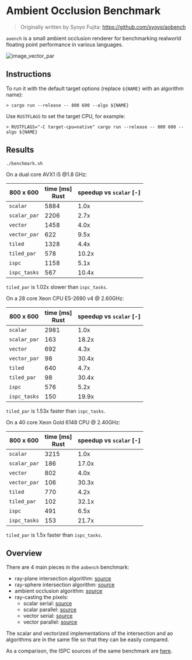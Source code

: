 # Ambient Occlusion Benchmark

> Originally written by Syoyo Fujita: https://github.com/syoyo/aobench

`aoench` is a small ambient occlusion renderer for benchmarking realworld
floating point performance in various languages.

![image_vector_par](https://user-images.githubusercontent.com/904614/41043073-653aa5be-69a3-11e8-8a9d-007def8516cc.png)

## Instructions


To run it with the default target options (replace `${NAME}` with an algorithm name):

```
> cargo run --release -- 800 600 --algo ${NAME}
```

Use `RUSTFLAGS` to set the target CPU, for example:

```
> RUSTFLAGS="-C target-cpu=native" cargo run --release -- 800 600 --algo ${NAME}
```

## Results

```
./benchmark.sh
```

On a dual core AVX1 i5 @1.8 GHz:

| 800 x 600    | time [ms] <br> Rust | speedup vs `scalar` [-] |
|--------------|---------------------|-------------------------|
| `scalar`     | 5884                | 1.0x                    |
| `scalar_par` | 2206                | 2.7x                    |
| `vector`     | 1458                | 4.0x                    |
| `vector_par` | 622                 | 9.5x                    |
| `tiled`      | 1328                | 4.4x                    |
| `tiled_par`  | 578                 | 10.2x                   |
| `ispc`       | 1158                | 5.1x                    |
| `ispc_tasks` | 567                 | 10.4x                   |

`tiled_par` is 1.02x slower than `ispc_tasks`.

On a 28 core Xeon CPU E5-2690 v4 @ 2.60GHz:

| 800 x 600    | time [ms] <br> Rust | speedup vs `scalar` [-] |
|--------------|---------------------|-------------------------|
| `scalar`     | 2981                | 1.0x                    |
| `scalar_par` | 163                 | 18.2x                   |
| `vector`     | 692                 | 4.3x                    |
| `vector_par` | 98                  | 30.4x                   |
| `tiled`      | 640                 | 4.7x                    |
| `tiled_par`  | 98                  | 30.4x                   |
| `ispc`       | 576                 | 5.2x                    |
| `ispc_tasks` | 150                 | 19.9x                   |

`tiled_par` is 1.53x faster than `ispc_tasks`.


On a 40 core Xeon Gold 6148 CPU @ 2.40GHz:

| 800 x 600    | time [ms] <br> Rust | speedup vs `scalar` [-] |
|--------------|---------------------|-------------------------|
| `scalar`     | 3215                | 1.0x                    |
| `scalar_par` | 186                 | 17.0x                   |
| `vector`     | 802                 | 4.0x                    |
| `vector_par` | 106                 | 30.3x                   |
| `tiled`      | 770                 | 4.2x                    |
| `tiled_par`  | 102                 | 32.1x                   |
| `ispc`       | 491                 | 6.5x                    |
| `ispc_tasks` | 153                 | 21.7x                   |

`tiled_par` is 1.5x faster than `ispc_tasks`.

## Overview

There are 4 main pieces in the `aobench` benchmark:

* ray-plane intersection algorithm: [source](https://github.com/rust-lang-nursery/packed_simd/tree/master/examples/aobench/src/intersection/ray_plane.rs)
* ray-sphere intersection algorithm: [source](https://github.com/rust-lang-nursery/packed_simd/tree/master/examples/aobench/src/intersection/ray_sphere.rs)
* ambient occlusion algorithm: [source](https://github.com/rust-lang-nursery/packed_simd/tree/master/examples/aobench/src/ambient_occlusion.rs)
* ray-casting the pixels:
  * scalar serial: [source](https://github.com/rust-lang-nursery/packed_simd/tree/master/examples/aobench/src/scalar.rs)
  * scalar parallel: [source](https://github.com/rust-lang-nursery/packed_simd/tree/master/examples/aobench/src/scalar_parallel.rs)
  * vector serial: [source](https://github.com/rust-lang-nursery/packed_simd/tree/master/examples/aobench/src/vector.rs)
  * vector parallel: [source](https://github.com/rust-lang-nursery/packed_simd/tree/master/examples/aobench/src/vector_parallel.rs)

The scalar and vectorized implementations of the intersection and ao algorithms
are in the same file so that they can be easily compared.

As a comparison, the ISPC sources of the same benchmark are [here](https://github.com/ispc/ispc/tree/master/examples/aobench).

